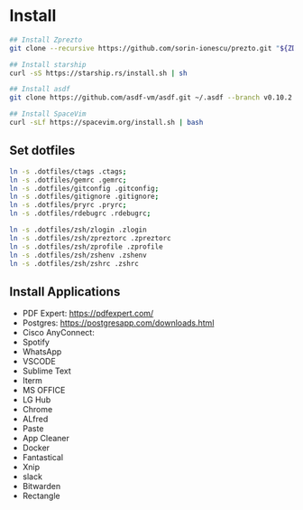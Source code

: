 # Install

```bash
## Install Zprezto
git clone --recursive https://github.com/sorin-ionescu/prezto.git "${ZDOTDIR:-$HOME}/.zprezto"

## Install starship
curl -sS https://starship.rs/install.sh | sh

## Install asdf
git clone https://github.com/asdf-vm/asdf.git ~/.asdf --branch v0.10.2

## Install SpaceVim
curl -sLf https://spacevim.org/install.sh | bash
```

## Set dotfiles

```bash
ln -s .dotfiles/ctags .ctags;
ln -s .dotfiles/gemrc .gemrc;
ln -s .dotfiles/gitconfig .gitconfig;
ln -s .dotfiles/gitignore .gitignore;
ln -s .dotfiles/pryrc .pryrc;
ln -s .dotfiles/rdebugrc .rdebugrc;

ln -s .dotfiles/zsh/zlogin .zlogin
ln -s .dotfiles/zsh/zpreztorc .zpreztorc
ln -s .dotfiles/zsh/zprofile .zprofile
ln -s .dotfiles/zsh/zshenv .zshenv
ln -s .dotfiles/zsh/zshrc .zshrc
```

## Install Applications

* PDF Expert: https://pdfexpert.com/
* Postgres: https://postgresapp.com/downloads.html
* Cisco AnyConnect: 
* Spotify
* WhatsApp
* VSCODE
* Sublime Text
* Iterm
* MS OFFICE
* LG Hub
* Chrome
* ALfred
* Paste
* App Cleaner
* Docker
* Fantastical
* Xnip
* slack
* Bitwarden
* Rectangle


